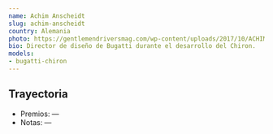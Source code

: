 ```yaml
---
name: Achim Anscheidt
slug: achim-anscheidt
country: Alemania
photo: https://gentlemendriversmag.com/wp-content/uploads/2017/10/ACHIM-ANSCHEIDT.jpg
bio: Director de diseño de Bugatti durante el desarrollo del Chiron.
models:
- bugatti-chiron
---
```


## Trayectoria

- Premios: —
- Notas: —

